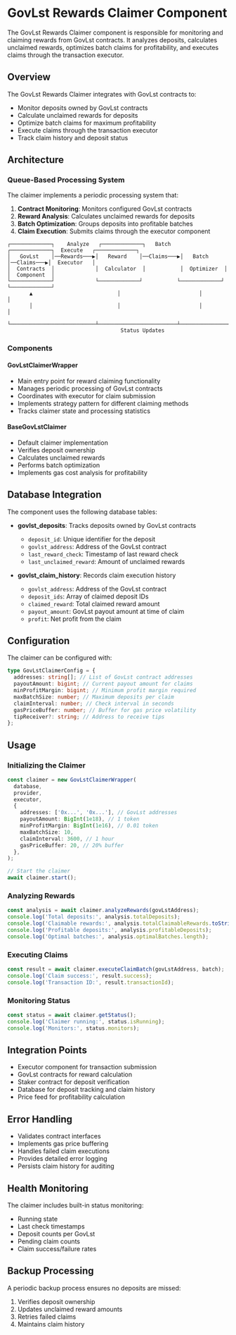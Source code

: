 # GovLst Rewards Claimer Component

The GovLst Rewards Claimer component is responsible for monitoring and claiming rewards from GovLst contracts. It analyzes deposits, calculates unclaimed rewards, optimizes batch claims for profitability, and executes claims through the transaction executor.

## Overview

The GovLst Rewards Claimer integrates with GovLst contracts to:
- Monitor deposits owned by GovLst contracts
- Calculate unclaimed rewards for deposits
- Optimize batch claims for maximum profitability
- Execute claims through the transaction executor
- Track claim history and deposit status

## Architecture

### Queue-Based Processing System

The claimer implements a periodic processing system that:

1. **Contract Monitoring**: Monitors configured GovLst contracts
2. **Reward Analysis**: Calculates unclaimed rewards for deposits
3. **Batch Optimization**: Groups deposits into profitable batches
4. **Claim Execution**: Submits claims through the executor component

```
┌─────────────┐    Analyze   ┌─────────────┐   Batch    ┌─────────────┐  Execute   ┌─────────────┐
│   GovLst    │──Rewards───▶│   Reward    │──Claims───▶│   Batch     │──Claims───▶│  Executor   │
│  Contracts  │             │  Calculator  │           │  Optimizer  │            │  Component  │
└─────────────┘             └─────────────┘           └─────────────┘            └─────────────┘
       ▲                           │                         │                          │
       │                           │                         │                          │
       └───────────────────────────┴─────────────────────────┴──────────────────────────┘
                                    Status Updates
```

### Components

#### GovLstClaimerWrapper

- Main entry point for reward claiming functionality
- Manages periodic processing of GovLst contracts
- Coordinates with executor for claim submission
- Implements strategy pattern for different claiming methods
- Tracks claimer state and processing statistics

#### BaseGovLstClaimer

- Default claimer implementation
- Verifies deposit ownership
- Calculates unclaimed rewards
- Performs batch optimization
- Implements gas cost analysis for profitability

## Database Integration

The component uses the following database tables:

- **govlst_deposits**: Tracks deposits owned by GovLst contracts
  - `deposit_id`: Unique identifier for the deposit
  - `govlst_address`: Address of the GovLst contract
  - `last_reward_check`: Timestamp of last reward check
  - `last_unclaimed_reward`: Amount of unclaimed rewards

- **govlst_claim_history**: Records claim execution history
  - `govlst_address`: Address of the GovLst contract
  - `deposit_ids`: Array of claimed deposit IDs
  - `claimed_reward`: Total claimed reward amount
  - `payout_amount`: GovLst payout amount at time of claim
  - `profit`: Net profit from the claim

## Configuration

The claimer can be configured with:

```typescript
type GovLstClaimerConfig = {
  addresses: string[]; // List of GovLst contract addresses
  payoutAmount: bigint; // Current payout amount for claims
  minProfitMargin: bigint; // Minimum profit margin required
  maxBatchSize: number; // Maximum deposits per claim
  claimInterval: number; // Check interval in seconds
  gasPriceBuffer: number; // Buffer for gas price volatility
  tipReceiver?: string; // Address to receive tips
};
```

## Usage

### Initializing the Claimer

```typescript
const claimer = new GovLstClaimerWrapper(
  database,
  provider,
  executor,
  {
    addresses: ['0x...', '0x...'], // GovLst addresses
    payoutAmount: BigInt(1e18), // 1 token
    minProfitMargin: BigInt(1e16), // 0.01 token
    maxBatchSize: 10,
    claimInterval: 3600, // 1 hour
    gasPriceBuffer: 20, // 20% buffer
  },
);

// Start the claimer
await claimer.start();
```

### Analyzing Rewards

```typescript
const analysis = await claimer.analyzeRewards(govLstAddress);
console.log('Total deposits:', analysis.totalDeposits);
console.log('Claimable rewards:', analysis.totalClaimableRewards.toString());
console.log('Profitable deposits:', analysis.profitableDeposits);
console.log('Optimal batches:', analysis.optimalBatches.length);
```

### Executing Claims

```typescript
const result = await claimer.executeClaimBatch(govLstAddress, batch);
console.log('Claim success:', result.success);
console.log('Transaction ID:', result.transactionId);
```

### Monitoring Status

```typescript
const status = await claimer.getStatus();
console.log('Claimer running:', status.isRunning);
console.log('Monitors:', status.monitors);
```

## Integration Points

- Executor component for transaction submission
- GovLst contracts for reward calculation
- Staker contract for deposit verification
- Database for deposit tracking and claim history
- Price feed for profitability calculation

## Error Handling

- Validates contract interfaces
- Implements gas price buffering
- Handles failed claim executions
- Provides detailed error logging
- Persists claim history for auditing

## Health Monitoring

The claimer includes built-in status monitoring:

- Running state
- Last check timestamps
- Deposit counts per GovLst
- Pending claim counts
- Claim success/failure rates

## Backup Processing

A periodic backup process ensures no deposits are missed:

1. Verifies deposit ownership
2. Updates unclaimed reward amounts
3. Retries failed claims
4. Maintains claim history
